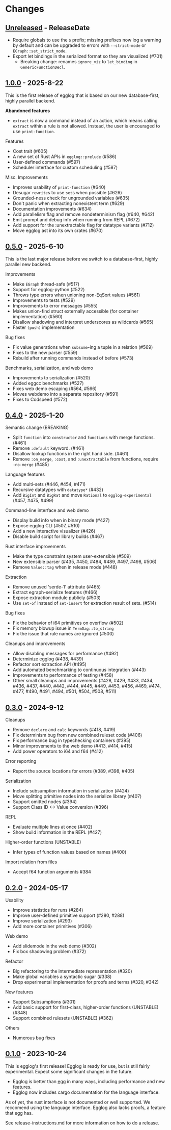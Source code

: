 # Changes

## [Unreleased] - ReleaseDate

- Require globals to use the `$` prefix; missing prefixes now log a warning by default and can be upgraded to errors with `--strict-mode` or `EGraph::set_strict_mode`.
- Export let bindings in the serialized format so they are visualized (#701)
  - Breaking change: renames `ignore_viz` to `let_binding` in `GenericFunctionDecl`.

## [1.0.0] - 2025-8-22

This is the first release of egglog that is based on our new database-first, highly parallel backend.

**Abandoned features**

- `extract` is now a command instead of an action, which means calling `extract` within a rule is not allowed.
  Instead, the user is encouraged to use `print-function`.

Features

- Cost trait (#605)
- A new set of Rust APIs in `egglog::prelude` (#586)
- User-defined commands (#597)
- Scheduler interface for custom scheduling (#587)

Misc. Improvements

- Improves usability of `print-function` (#640)
- Desugar `rewrite`s to use `set`s when possible (#626)
- Grounded-ness check for ungrounded variables (#635)
- Don't panic when extracting nonexistent term (#629) 
- Documentation improvements (#634)
- Add parallelism flag and remove nondeterminism flag (#640, #642)
- Emit prompt and debug info when running from REPL (#672)
- Add support for the :unextractable flag for datatype variants (#712)
- Move egglog ast into its own crates (#670)

## [0.5.0] - 2025-6-10

This is the last major release before we switch to a database-first, highly parallel new backend.

Improvements

- Make `EGraph` thread-safe (#517)
- Support for egglog-python (#522)
- Throws type errors when unioning non-EqSort values (#561)
- Improvements to tests (#529)
- Improvements to error messages (#555)
- Makes union-find struct externally accessible (for container implementation) (#560)
- Disallow shadowing and interpret underscores as wildcards (#565)
- Faster `(push)` implementation

Bug fixes

- Fix value generations when `subsume`-ing a tuple in a relation (#569)
- Fixes to the new parser (#559)
- Rebuild after running commands instead of before (#573)

Benchmarks, serialization, and web demo

- Improvements to serialization (#520)
- Added eggcc benchmarks (#527)
- Fixes web demo escaping (#564, #566)
- Moves webdemo into a separate repository (#591)
- Fixes to Codspeed (#572)

## [0.4.0] - 2025-1-20

Semantic change (BREAKING)

- Split `function` into `constructor` and `functions` with merge functions. (#461)
- Remove `:default` keyword. (#461)
- Disallow lookup functions in the right hand side. (#461)
- Remove `:on_merge`, `:cost`, and `:unextractable` from functions, require `:no-merge` (#485)

Language features

- Add multi-sets (#446, #454, #471)
- Recursive datatypes with `datatype*` (#432)
- Add `BigInt` and `BigRat` and move `Rational` to `egglog-experimental` (#457, #475, #499)

Command-line interface and web demo

- Display build info when in binary mode (#427)
- Expose egglog CLI (#507, #510)
- Add a new interactive visualizer (#426)
- Disable build script for library builds (#467)

Rust interface improvements

- Make the type constraint system user-extensible (#509)
- New extensible parser (#435, #450, #484, #489, #497, #498, #506)
- Remove `Value::tag` when in release mode (#448)

Extraction

- Remove unused 'serde-1' attribute (#465)
- Extract egraph-serialize features  (#466)
- Expose extraction module publicly (#503)
- Use `set-of` instead of `set-insert` for extraction result of sets. (#514)

Bug fixes

- Fix the behavior of i64 primitives on overflow (#502)
- Fix memory blowup issue in `TermDag::to_string`
- Fix the issue that rule names are ignored (#500)

Cleanups and improvements

- Allow disabling messages for performance (#492)
- Determinize egglog (#438, #439)
- Refactor sort extraction API (#495)
- Add automated benchmarking to continuous integration (#443)
- Improvements to performance of testing (#458)
- Other small cleanups and improvements (#428, #429, #433, #434, #436, #437, #440, #442, #444, #445, #449, #453, #456, #469, #474, #477, #490, #491, #494, #501, #504, #508, #511)

## [0.3.0] - 2024-9-12

Cleanups

- Remove `declare` and `calc` keywords (#418, #419)
- Fix determinism bug from new combined ruleset code (#406)
- Fix performance bug in typechecking containers (#395)
- Minor improvements to the web demo (#413, #414, #415)
- Add power operators to i64 and f64 (#412)

Error reporting

- Report the source locations for errors (#389, #398, #405)

Serialization

- Include subsumption information in serialization (#424)
- Move splitting primitive nodes into the serialize library (#407)
- Support omitted nodes (#394)
- Support Class ID <-> Value conversion (#396)

REPL

- Evaluate multiple lines at once (#402)
- Show build information in the REPL (#427)

Higher-order functions (UNSTABLE)

- Infer types of function values based on names (#400)

Import relation from files

- Accept f64 function arguments #384

## [0.2.0] - 2024-05-17

Usability

- Improve statistics for runs (#284)
- Improve user-defined primitive support (#280, #288)
- Improve serialization (#293)
- Add more container primitives (#306)

Web demo

- Add slidemode in the web demo (#302)
- Fix box shadowing problem (#372)

Refactor

- Big refactoring to the intermediate representation (#320)
- Make global variables a syntactic sugar (#338)
- Drop experimental implementation for proofs and terms (#320, #342)

New features

- Support Subsumptions (#301)
- Add basic support for first-class, higher-order functions (UNSTABLE) (#348)
- Support combined rulesets (UNSTABLE) (#362)

Others

- Numerous bug fixes

## [0.1.0] - 2023-10-24
This is egglog's first release! Egglog is ready for use, but is still fairly experimental. Expect some significant changes in the future.

- Egglog is better than [egg](https://github.com/egraphs-good/egg) in many ways, including performance and new features.
- Egglog now includes cargo documentation for the language interface.

As of yet, the rust interface is not documented or well supported. We reccomend using the language interface. Egglog also lacks proofs, a feature that egg has.


[Unreleased]: https://github.com/egraphs-good/egglog/compare/v1.0.0...HEAD
[0.1.0]: https://github.com/egraphs-good/egglog/tree/v0.1.0
[0.2.0]: https://github.com/egraphs-good/egglog/tree/v0.2.0
[0.3.0]: https://github.com/egraphs-good/egglog/tree/v0.3.0
[0.4.0]: https://github.com/egraphs-good/egglog/tree/v0.4.0
[0.5.0]: https://github.com/egraphs-good/egglog/tree/v0.5.0
[1.0.0]: https://github.com/egraphs-good/egglog/tree/v1.0.0


See release-instructions.md for more information on how to do a release.